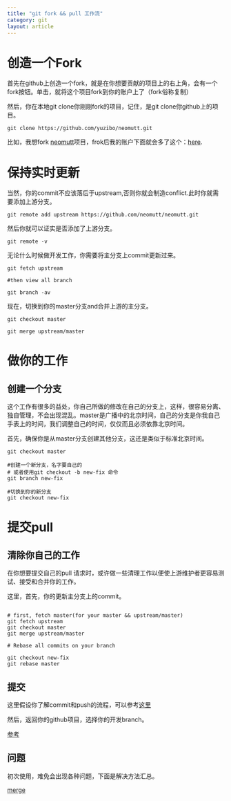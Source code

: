 ```yaml
---
title: "git fork && pull 工作流"
category: git
layout: article
---
```


# 创造一个Fork

首先在github上创造一个fork，就是在你想要贡献的项目上的右上角，会有一个fork按钮。单击，就将这个项目fork到你的账户上了（fork俗称复制）

然后，你在本地git clone你刚刚fork的项目，记住，是git clone你github上的项目。

```git
git clone https://github.com/yuzibo/neomutt.git
```


比如，我想fork [neomutt](https://github.com/neomutt/neomutt)项目，frok后我的账户下面就会多了这个：[here](https://github.com/yuzibo/neomutt).

# 保持实时更新

当然，你的commit不应该落后于upstream,否则你就会制造conflict.此时你就需要添加上游分支。

```git
git remote add upstream https://github.com/neomutt/neomutt.git
```
然后你就可以证实是否添加了上游分支。

```git
git remote -v
```

无论什么时候做开发工作，你需要将主分支上commit更新过来。

```git
git fetch upstream

#then view all branch

git branch -av
```

现在，切换到你的master分支and合并上游的主分支。

```git
git checkout master

git merge upstream/master

```

# 做你的工作

## 创建一个分支

这个工作有很多的益处，你自己所做的修改在自己的分支上，这样，很容易分离、独自管理，不会出现混乱。master是广播中的北京时间，自己的分支是你我自己手表上的时间，我们调整自己的时间，仅仅而且必须依靠北京时间。

首先，确保你是从master分支创建其他分支，这还是类似于标准北京时间。

```git
git checkout master

#创建一个新分支，名字要自己的
# 或者使用git checkout -b new-fix 命令
git branch new-fix

#切换到你的新分支
git checkout new-fix
```

# 提交pull

## 清除你自己的工作

在你想要提交自己的pull 请求时，或许做一些清理工作以便使上游维护者更容易测试、接受和合并你的工作。

这里，首先，你的更新主分支上的commit。

```git

# first, fetch master(for your master && upstream/master)
git fetch upstream
git checkout master
git merge upstream/master

# Rebase all commits on your branch

git checkout new-fix
git rebase master

```
## 提交

这里假设你了解commit和push的流程，可以参考[这里](http://www.aftermath.cn/GitTest.html)

然后，返回你的github项目，选择你的开发branch。


[参考](https://gist.github.com/Chaser324/ce0505fbed06b947d962)


## 问题

初次使用，难免会出现各种问题，下面是解决方法汇总。

[merge](https://stackoverflow.com/questions/10298291/cannot-push-to-github-keeps-saying-need-merge)








